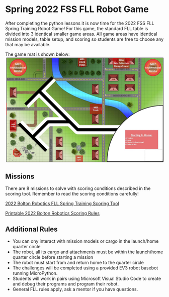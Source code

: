 # Spring 2022 FSS FLL Robot Game


After completing the python lessons it is now time for the 2022 FSS FLL Spring Training Robot Game!  For this game, the standard FLL table is divided into 3 identical smaller game areas.
All game areas have identical mission models, table setup, and scoring so students are free to choose any that may be available.

The game mat is shown below:
![Spring 2022 Game Mat](../images/game_mat/spring_training.jpg)

## Missions
There are 8 missions to solve with scoring conditions described in the scoring tool.  Remember to read the scoring conditions carefully!

[2022 Bolton Robotics FLL Spring Training Scoring Tool](https://fssfll.github.io/fssfll/FLL-scorer/)

[Printable 2022 Bolton Robotics Scoring Rules](./Around_Bolton_Rules.pdf)

## Additional Rules
 * You can ony interact with mission models or cargo in the launch/home quarter circle
 * The robot, all its cargo and attachments must be within the launch/home quarter circle before starting a mission
 * The robot must start from and return home to the quarter circle
 * The challenges will be completed using a provided EV3 robot basebot running MicroPython.    
 * Students will work in pairs using Microsoft Visual Studio Code to create and debug their programs and program their robot. 
 * General FLL rules apply, ask a mentor if you have questions.
